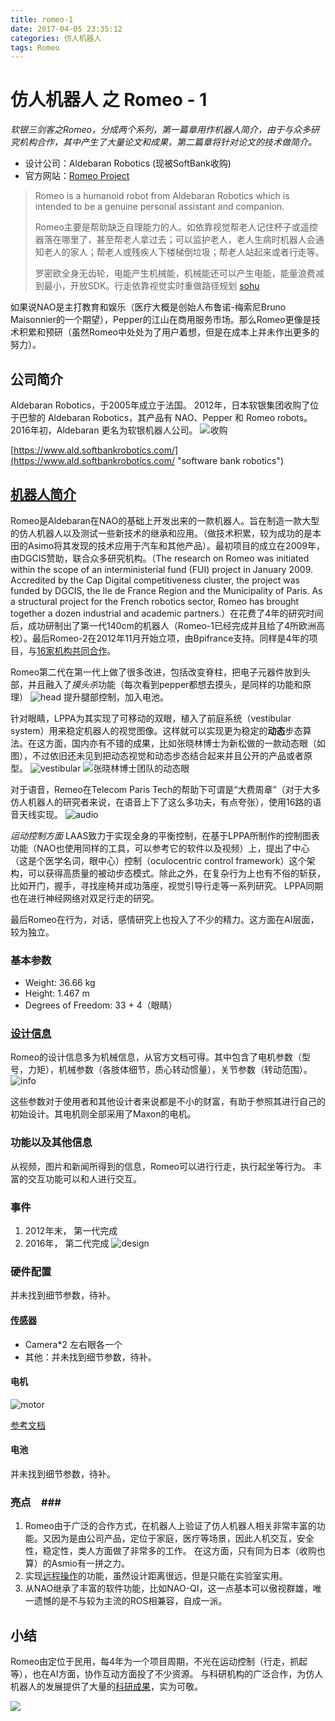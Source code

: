 ```yaml
---
title: romeo-1
date: 2017-04-05 23:35:12
categories: 仿人机器人
tags: Romeo
---
```


# 仿人机器人 之 Romeo - 1 #

*软银三剑客之Romeo，分成两个系列，第一篇章用作机器人简介，由于与众多研究机构合作，其中产生了大量论文和成果，第二篇章将针对论文的技术做简介。*

- 设计公司：Aldebaran Robotics (现被SoftBank收购)
- 官方网站：[Romeo Project](http://www.projetromeo.com/)

> Romeo is a humanoid robot from Aldebaran Robotics which is intended to be a genuine personal assistant and companion.
> 
> Romeo主要是帮助缺乏自理能力的人。如依靠视觉帮老人记住杯子或遥控器落在哪里了，甚至帮老人拿过去；可以监护老人，老人生病时机器人会通知老人的家人；帮老人或残疾人下楼梯倒垃圾；帮老人站起来或者行走等。
> 
> 罗密欧全身无齿轮，电能产生机械能，机械能还可以产生电能，能量浪费减到最小，开放SDK。行走依靠视觉实时重做路径规划 [sohu](http://mt.sohu.com/20160719/n460024598.shtml)

如果说NAO是主打教育和娱乐（医疗大概是创始人布鲁诺-梅索尼Bruno Maisonnier的一个期望），Pepper的江山在商用服务市场。那么Romeo更像是技术积累和预研（虽然Romeo中处处为了用户着想，但是在成本上并未作出更多的努力）。

## 公司简介 ##
Aldebaran Robotics，于2005年成立于法国。 2012年，日本软银集团收购了位于巴黎的 Aldebaran Robotics，其产品有 NAO、Pepper 和 Romeo robots。 2016年初，Aldebaran 更名为软银机器人公司。
![收购](/img/romeo/acquire.jpg) 

[https://www.ald.softbankrobotics.com/](https://www.ald.softbankrobotics.com/ "software bank robotics")

## [机器人简介](http://projetromeo.com/en/background) ##
Romeo是Aldebaran在NAO的基础上开发出来的一款机器人。旨在制造一款大型的仿人机器人以及测试一些新技术的继承和应用。（做技术积累，较为成功的是本田的Asimo将其发现的技术应用于汽车和其他产品）。最初项目的成立在2009年，由DGCIS赞助，联合众多研究机构。（The research on Romeo was initiated within the scope of an interministerial fund (FUI) project in January 2009. Accredited by the Cap Digital competitiveness cluster, the project was funded by DGCIS, the Ile de France Region and the Municipality of Paris. As a structural project for the French robotics sector, Romeo has brought together a dozen industrial and academic partners.）在花费了4年的研究时间后，成功研制出了第一代140cm的机器人（Romeo-1已经完成并且给了4所欧洲高校）。最后Romeo-2在2012年11月开始立项，由Bpifrance支持。同样是4年的项目，与[16家机构共同合作](http://projetromeo.com/en/partners)。

Romeo第二代在第一代上做了很多改进，包括改变脊柱，把电子元器件放到头部，并且融入了*摸头杀*功能（每次看到pepper都想去摸头，是同样的功能和原理）
![head][head]
提升腿部控制，加入电池。

针对眼睛，LPPA为其实现了可移动的双眼，植入了前庭系统（vestibular system）用来稳定机器人的视觉图像。这样就可以实现更为稳定的**动态**步态算法。在这方面，国内亦有不错的成果，比如张晓林博士为新松做的一款动态眼（如图），不过依旧还未见到把动态视觉和动态步态结合起来并且公开的产品或者原型。
![vestibular][vestibular]
![张晓林博士团队的动态眼][eye]

对于语音，Remeo在Telecom Paris Tech的帮助下可谓是“大费周章”（对于大多仿人机器人的研究者来说，在语音上下了这么多功夫，有点夸张），使用16路的语音天线实现。
![audio][audio]

*运动控制方面* LAAS致力于实现全身的平衡控制，在基于LPPA所制作的控制图表功能（NAO也使用同样的工具，可以参考它的软件以及视频）上，提出了中心（这是个医学名词，眼中心）控制（oculocentric control framework）这个架构，可以获得高质量的被动步态模式。除此之外，在复杂行为上也有不俗的斩获，比如开门，握手，寻找座椅并成功落座，视觉引导行走等一系列研究。 LPPA同期也在进行神经网络对双足行走的研究。

最后Romeo在行为，对话，感情研究上也投入了不少的精力。这方面在AI层面，较为独立。

### 基本参数 ###
- Weight: 36.66 kg 
- Height: 1.467 m 
- Degrees of Freedom: 33 + 4（眼睛）

### [设计信息](http://projetromeo.com/sites/default/files/romeo-documentation/index.html) ###
Romeo的设计信息多为机械信息，从官方文档可得。其中包含了电机参数（型号，力矩），机械参数（各肢体细节，质心转动惯量），关节参数（转动范围）。
![info][all]

这些参数对于使用者和其他设计者来说都是不小的财富，有助于参照其进行自己的初始设计。其电机则全部采用了Maxon的电机。

### 功能以及其他信息 ###
从视频，图片和新闻所得到的信息，Romeo可以进行行走，执行起坐等行为。 丰富的交互功能可以和人进行交互。

### 事件 ###
1. 2012年末， 第一代完成
2. 2016年， 第二代完成
![design][design]

### 硬件配置 ###
并未找到细节参数，待补。

#### [传感器](https://gitlab.com/nasa-jsc-robotics/valkyrie/wikis/Sensors) ####

- Camera*2 左右眼各一个
- 其他：并未找到细节参数，待补。

#### 电机 ####
![motor][motor]

[参考文档](http://projetromeo.com/sites/default/files/romeo-documentation/hardware_romeo_motor.html)

#### 电池 ####
并未找到细节参数，待补。

### 亮点　###
1. Romeo由于广泛的合作方式，在机器人上验证了仿人机器人相关非常丰富的功能。又因为是由公司产品，定位于家庭，医疗等场景，因此人机交互，安全性，稳定性，类人方面做了非常多的工作。 在这方面，只有同为日本（收购也算）的Asmio有一拼之力。
2. 实现[远程操作](http://projetromeo.com/en/remote-operation)的功能，虽然设计距离很远，但是只能在实验室实用。
3. 从NAO继承了丰富的软件功能，比如NAO-QI，这一点基本可以傲视群雄，唯一遗憾的是不与较为主流的ROS相兼容，自成一派。


## 小结 ##
Romeo由定位于民用，每4年为一个项目周期，不光在运动控制（行走，抓起等），也在AI方面，协作互动方面投了不少资源。 与科研机构的广泛合作，为仿人机器人的发展提供了大量的[科研成果](http://projetromeo.com/en/publications)，实为可敬。

![](/img/romeo/romeo.jpg)

[head]: /img/romeo/head.png
[vestibular]: /img/romeo/vestibular.jpg
[eye]: /img/romeo/eye.png
[audio]: /img/romeo/audio.png
[all]: /img/romeo/all.jpg
[design]: /img/romeo/design.jpg
[motor]: /img/romeo/motor.jpg